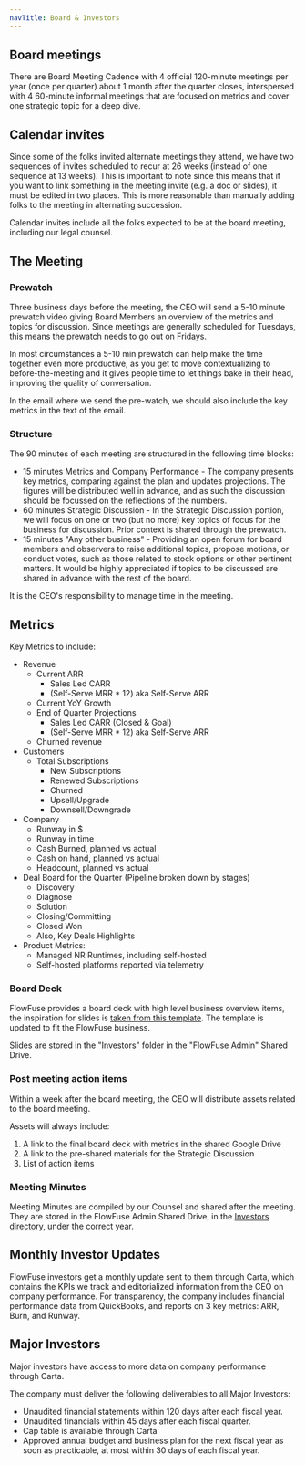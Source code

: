 ```yaml
---
navTitle: Board & Investors
---
```


## Board meetings

There are Board Meeting Cadence with 4 official 120-minute meetings per year (once per quarter) about 1 month after the quarter closes, interspersed with 4 60-minute informal meetings that are focused on metrics and cover one strategic topic for a deep dive. 

## Calendar invites

Since some of the folks invited alternate meetings they attend, we have two sequences of invites scheduled to recur at 26 weeks (instead of one sequence at 13 weeks). This is important to note since this means that if you want to link something in the meeting invite (e.g. a doc or slides), it must be edited in two places. This is more reasonable than manually adding folks to the meeting in alternating succession.

Calendar invites include all the folks expected to be at the board meeting, including our legal counsel. 

## The Meeting

### Prewatch

Three business days before the meeting, the CEO will send a 5-10 minute prewatch video giving Board Members an overview of the metrics and topics for discussion. Since meetings are generally scheduled for Tuesdays, this means the prewatch needs to go out on Fridays. 

In most circumstances a 5-10 min prewatch can help make the time together even more productive, as you get to move contextualizing to before-the-meeting and it gives people time to let things bake in their head, improving the quality of conversation.

In the email where we send the pre-watch, we should also include the key metrics in the text of the email. 

### Structure

The 90 minutes of each meeting are structured in the following time blocks:

* 15 minutes Metrics and Company Performance - The company presents key metrics, comparing against the plan and updates projections. The figures will be distributed well in advance, and as such the discussion should be focussed on the reflections of the numbers.
* 60 minutes Strategic Discussion - In the Strategic Discussion portion, we will focus on one or two (but no more) key topics of focus for the business for discussion. Prior context is shared through the prewatch.
* 15 minutes "Any other business" - Providing an open forum for board members and observers to raise additional topics, propose motions, or conduct votes, such as those related to stock options or other pertinent matters. It would be highly appreciated if topics to be discussed are shared in advance with the rest of the board.

It is the CEO's responsibility to manage time in the meeting.

## Metrics

Key Metrics to include:
* Revenue
   * Current ARR 
      * Sales Led CARR
      * (Self-Serve MRR * 12) aka Self-Serve ARR
   * Current YoY Growth
   * End of Quarter Projections
      * Sales Led CARR (Closed & Goal)
      * (Self-Serve MRR * 12) aka Self-Serve ARR
   * Churned revenue
* Customers
   * Total Subscriptions
     * New Subscriptions
     * Renewed Subscriptions
     * Churned
     * Upsell/Upgrade
     * Downsell/Downgrade
* Company
   * Runway in $
   * Runway in time
   * Cash Burned, planned vs actual
   * Cash on hand, planned vs actual
   * Headcount, planned vs actual
* Deal Board for the Quarter (Pipeline broken down by stages)
   * Discovery
   * Diagnose 
   * Solution
   * Closing/Committing
   * Closed Won
   * Also, Key Deals Highlights
* Product Metrics:
   * Managed NR Runtimes, including self-hosted
   * Self-hosted platforms reported via telemetry
   

### Board Deck

FlowFuse provides a board deck with high level business overview items, the inspiration for slides is [taken from this template](https://www.slideshare.net/slideshow/senovo-board-meeting-template/128164697). The template is updated to fit the FlowFuse business. 

Slides are stored in the "Investors" folder in the "FlowFuse Admin" Shared Drive. 

### Post meeting action items

Within a week after the board meeting, the CEO will distribute assets related to the board meeting.

Assets will always include:
1. A link to the final board deck with metrics in the shared Google Drive
2. A link to the pre-shared materials for the Strategic Discussion
3. List of action items

### Meeting Minutes

Meeting Minutes are compiled by our Counsel and shared after the meeting. They are stored in the FlowFuse Admin Shared Drive, in the [Investors directory](https://drive.google.com/drive/folders/1EO1QO2K0wsHKRhA6FUjwkLvILrPCsAHA), under the correct year. 

## Monthly Investor Updates

FlowFuse investors get a monthly update sent to them through Carta, which contains
the KPIs we track and editorialized information from the CEO on company performance.
For transparency, the company includes financial performance data from QuickBooks, and
reports on 3 key metrics: ARR, Burn, and Runway.

## Major Investors

Major investors have access to more data on company performance through Carta.

The company must deliver the following deliverables to all Major Investors:
* Unaudited financial statements within 120 days after each fiscal year.
* Unaudited financials within 45 days after each fiscal quarter.
* Cap table is available through Carta
* Approved annual budget and business plan for the next fiscal year as soon as practicable, at most within 30 days of each fiscal year.


